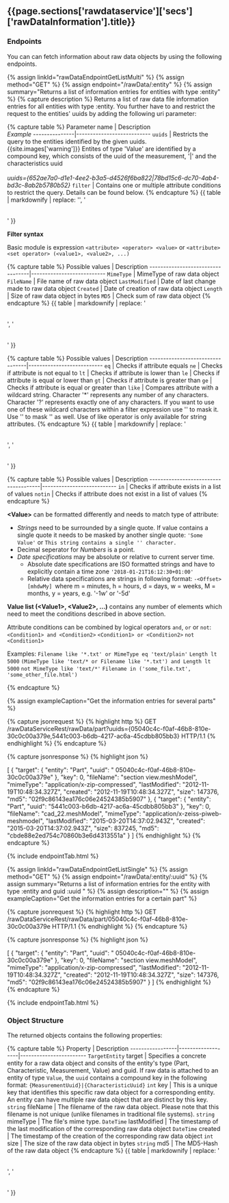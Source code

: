 <h2 id="{{page.sections['rawdataservice']['secs']['rawDataInformation'].anchor}}">{{page.sections['rawdataservice']['secs']['rawDataInformation'].title}}</h2>


### Endpoints

You can can fetch information about raw data objects by using the following endpoints.

{% assign linkId="rawDataEndpointGetListMulti" %}
{% assign method="GET" %}
{% assign endpoint="/rawData/:entity" %}
{% assign summary="Returns a list of information entries for entities with type :entity" %}
{% capture description %}
Returns a list of raw data file information entries for all entities with type :entity. You further have to and restrict the request to the entities' uuids by adding the following uri parameter:

{% capture table %}
Parameter name | Description  <br> *Example* 
---------------|---------------------------
`uuids`        | Restricts the query to the entities identified by the given uuids. <br/> {{site.images['warning']}} Entites of type 'Value' are identified by a compound key, which consists of the uuid of the measurement, '&#124;' and the characteristics uuid <br/><br/> *uuids={652ae7a0-d1e1-4ee2-b3a5-d4526f6ba822&#124;78bd15c6-dc70-4ab4-bd3c-8ab2b5780b52}*
`filter`       | Contains one or multiple attribute conditions to restrict the query. Details can be found below.
{% endcapture %}
{{ table | markdownify | replace: '<table>', '<table class="table table-hover">' }}

**Filter syntax**

Basic module is expression `<attribute> <operator> <value>` or `<attribute> <set operator> (<value1>, <value2>, ...)`

{% capture table %}
Possible <attribute> values | Description 
----------------------------------|---------------------------
`MimeType` | MimeType of raw data object
`FileName` | File name of raw data object
`LastModified` | Date of last change made to raw data object
`Created` | Date of creation of raw data object
`Length` | Size of raw data object in bytes
`MD5` | Check sum of raw data object
{% endcapture %}
{{ table | markdownify | replace: '<table>', '<table class="table table-hover">' }}

{% capture table %}
Possible <operator> values | Description 
---------------------------------|---------------------------
`eq` | Checks if attribute equals <value>
`ne` | Checks if attribute is not equal to <value>
`lt` | Checks if attribute is lower than <value>
`le` | Checks if attribute is equal or lower than <value>
`gt` | Checks if attribute is greater than <value>
`ge` | Checks if attribute is equal or greater than <value>
`like` | Compares attribute with a wildcard string. Character '*' represents any number of any characters. Character '?' represents exactly one of any characters. If you want to use one of these wildcard characters within a filter expression use '\' to mask it. Use '\' to mask '\' as well. Use of like operator is only available for string attributes.
{% endcapture %}
{{ table | markdownify | replace: '<table>', '<table class="table table-hover">' }}

{% capture table %}
Possible <List operator> values | Description 
--------------------------------------|---------------------------
`in` | Checks if attribute exists in a list of values
`notin` | Checks if attribute does not exist in a list of values
{% endcapture %}

**&lt;Value&gt;** can be formatted differently and needs to match type of attribute:
- *Strings* need to be surrounded by a single quote. If value contains a single quote it needs to be masked by another single quote:
`'Some Value'` or `This string contains a single '' character.`
- Decimal seperator for *Numbers* is a point.
- *Date specifications* may be absolute or relative to current server time.
  - Absolute date specifications are ISO formatted strings and have to explicitly contain a time zone
  `'2018-01-21T16:12:30+01:00'`
  - Relative data specifications are strings in following format: `-<Offset>[mhdwMy] `where m = minutes, h = hours, d = days, w = weeks, M = months, y = years, e.g. '-1w' or '-5d'

**Value list (&lt;Value1&gt;, &lt;Value2&gt;, ...)** contains any number of elements which need to meet the conditions described in above <Value> section.

Attribute conditions can be combined by logical operators `and`, `or` or `not`:
`<Condition1> and <Condition2>`
`<Condition1> or <Condition2>`
`not <Condition1>`


Examples:
`Filename like '*.txt' or MimeType eq 'text/plain'`
`Length lt 5000`
`(MimeType like 'text/* or Filename like '*.txt') and Length lt 5000`
`not MimeType like 'text/*'`
`Filename in ('some_file.txt', 'some_other_file.html')`

{% endcapture %}

{% assign exampleCaption="Get the information entries for several parts" %}

{% capture jsonrequest %}
{% highlight http %}
GET /rawDataServiceRest/rawData/part?uuids={05040c4c-f0af-46b8-810e-30c0c00a379e,5441c003-b6db-4217-ac6a-45cdbb805bb3} HTTP/1.1
{% endhighlight %}
{% endcapture %}

{% capture jsonresponse %}
{% highlight json %}

[
 {
      "target":
      {
          "entity": "Part",
          "uuid": " 05040c4c-f0af-46b8-810e-30c0c00a379e"
      },
      "key": 0,
      "fileName": "section view.meshModel",
      "mimeType": "application/x-zip-compressed",
      "lastModified": "2012-11-19T10:48:34.327Z",
      "created": "2012-11-19T10:48:34.327Z",
      "size": 147376,
      "md5": "02f9c86143ea176c06e24524385b5907"
  },
  {
      "target":
      {
          "entity": "Part",
          "uuid": "5441c003-b6db-4217-ac6a-45cdbb805bb3"
      },
      "key": 0,
      "fileName": "cad_22.meshModel",
      "mimeType": "application/x-zeiss-piweb-meshmodel",
      "lastModified": "2015-03-20T14:37:02.943Z",
      "created": "2015-03-20T14:37:02.943Z",
      "size": 837245,
      "md5": "cbde88e2ed754c70860b3e6d4313551a"
 }
]
{% endhighlight %}
{% endcapture %}

{% include endpointTab.html %}

{% assign linkId="rawDataEndpointGetListSingle" %}
{% assign method="GET" %}
{% assign endpoint="/rawData/:entity/:uuid" %}
{% assign summary="Returns a list of information entries for the entity with type :entity and guid :uuid " %}
{% assign description="" %}
{% assign exampleCaption="Get the information entries for a certain part" %}

{% capture jsonrequest %}
{% highlight http %}
GET /rawDataServiceRest/rawData/part/05040c4c-f0af-46b8-810e-30c0c00a379e HTTP/1.1
{% endhighlight %}
{% endcapture %}

{% capture jsonresponse %}
 {% highlight json %}
 
[
 {
      "target":
      {
          "entity": "Part",
          "uuid": " 05040c4c-f0af-46b8-810e-30c0c00a379e"
      },
      "key": 0,
      "fileName": "section view.meshModel",
      "mimeType": "application/x-zip-compressed",
      "lastModified": "2012-11-19T10:48:34.327Z",
      "created": "2012-11-19T10:48:34.327Z",
      "size": 147376,
      "md5": "02f9c86143ea176c06e24524385b5907"
  }
 ]
{% endhighlight %}    
{% endcapture %}

{% include endpointTab.html %}

### Object Structure

The returned objects contains the following properties:

{% capture table %}
Property                             | Description
-----------------|-------------------|------------------------
<nobr><code>TargetEntity</code> target</nobr>   | Specifies a concrete entity for a raw data object and consits of the entity's type (Part, Characteristic, Measurement, Value) and guid. If raw data is attached to an entity of type `Value`, the `uuid` contains a compound key in the following format: `{MeasurementUuid}|{CharacteristicUuid}`
<nobr><code>int</code> key</nobr>               | This is a unique key that identifies this specific raw data object for a corresponding entity. An entity can have multiple raw data object that are distinct by this key.
<nobr><code>string</code> fileName</nobr>       | The filename of the raw data object. Please note that this filename is not unique (unlike filenames in traditional file systems).
<nobr><code>string</code> mimeType</nobr>       | The file's mime type. 
<nobr><code>DateTime</code> lastModified</nobr> | The timestamp of the last modification of the corresponding raw data object
<nobr><code>DateTime</code> created</nobr>      | The timestamp of the creation of the corresponding raw data object
<nobr><code>int</code> size</nobr>              | The size of the raw data object in bytes
<nobr><code>string</code> md5</nobr>            | The MD5-Hash of the raw data object
{% endcapture %}
{{ table | markdownify | replace: '<table>', '<table class="table table-hover">' }}